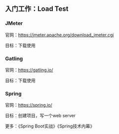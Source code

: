 ## 入门工作：Load Test

### JMeter

官网：https://jmeter.apache.org/download_jmeter.cgi    

目标：下载使用  

### Gatling

官网：https://gatling.io/    

目标：下载使用  



### Spring 

官网：https://spring.io/    

目标：创建项目，写一个web server    

更多：《Spring Boot实战》《Spring技术内幕》  
